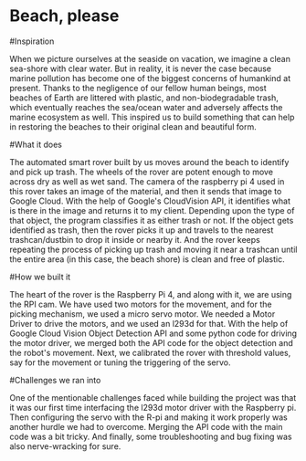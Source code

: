 # Beach, please

#Inspiration

When we picture ourselves at the seaside on vacation, we imagine a clean sea-shore with clear water. But in reality, it is never the case because marine pollution has become one of the biggest concerns of humankind at present. Thanks to the negligence of our fellow human beings, most beaches of Earth are littered with plastic, and non-biodegradable trash, which eventually reaches the sea/ocean water and adversely affects the marine ecosystem as well. This inspired us to build something that can help in restoring the beaches to their original clean and beautiful form.

#What it does

The automated smart rover built by us moves around the beach to identify and pick up trash. The wheels of the rover are potent enough to move across dry as well as wet sand. The camera of the raspberry pi 4 used in this rover takes an image of the material, and then it sends that image to Google Cloud. With the help of Google's CloudVision API, it identifies what is there in the image and returns it to my client. Depending upon the type of that object, the program classifies it as either trash or not. If the object gets identified as trash, then the rover picks it up and travels to the nearest trashcan/dustbin to drop it inside or nearby it. And the rover keeps repeating the process of picking up trash and moving it near a trashcan until the entire area (in this case, the beach shore) is clean and free of plastic.

#How we built it 

The heart of the rover is the Raspberry Pi 4, and along with it, we are using the RPI cam. We have used two motors for the movement, and for the picking mechanism, we used a micro servo motor. We needed a Motor Driver to drive the motors, and we used an l293d for that. With the help of Google Cloud Vision Object Detection API and some python code for driving the motor driver, we merged both the API code for the object detection and the robot's movement. Next, we calibrated the rover with threshold values, say for the movement or tuning the triggering of the servo.

#Challenges we ran into 

One of the mentionable challenges faced while building the project was that it was our first time interfacing the l293d motor driver with the Raspberry pi. Then configuring the servo with the R-pi and making it work properly was another hurdle we had to overcome. Merging the API code with the main code was a bit tricky. And finally, some troubleshooting and bug fixing was also nerve-wracking for sure.
